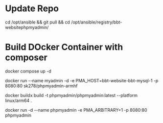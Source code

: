 # Update Repo
cd /opt/ansible && git pull && cd /opt/ansible/registry/bbt-websitephpmyadmin/

# Build DOcker Container with composer
docker compose up -d

docker run --name myadmin -d -e PMA_HOST=bbt-website-bbt-mysql-1 -p 8080:80 sk278/phpmyadmin-armhf

docker buildx build -t phpmyadmin/phpmyadmin:latest --platform linux/arm64 .


docker run -d --name phpmyadmin -e PMA_ARBITRARY=1 -p 8080:80 phpmyadmin

